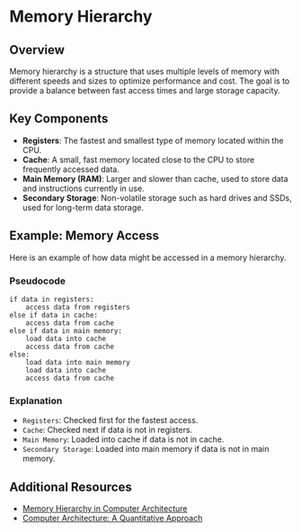 # Memory Hierarchy

## Overview
Memory hierarchy is a structure that uses multiple levels of memory with different speeds and sizes to optimize performance and cost. The goal is to provide a balance between fast access times and large storage capacity.

## Key Components
- **Registers**: The fastest and smallest type of memory located within the CPU.
- **Cache**: A small, fast memory located close to the CPU to store frequently accessed data.
- **Main Memory (RAM)**: Larger and slower than cache, used to store data and instructions currently in use.
- **Secondary Storage**: Non-volatile storage such as hard drives and SSDs, used for long-term data storage.

## Example: Memory Access
Here is an example of how data might be accessed in a memory hierarchy.

### Pseudocode
```pseudocode
if data in registers:
    access data from registers
else if data in cache:
    access data from cache
else if data in main memory:
    load data into cache
    access data from cache
else:
    load data into main memory
    load data into cache
    access data from cache
```

### Explanation
- `Registers`: Checked first for the fastest access.
- `Cache`: Checked next if data is not in registers.
- `Main Memory`: Loaded into cache if data is not in cache.
- `Secondary Storage`: Loaded into main memory if data is not in main memory.

## Additional Resources
- [Memory Hierarchy in Computer Architecture](https://www.geeksforgeeks.org/memory-hierarchy-in-computer-architecture/)
- [Computer Architecture: A Quantitative Approach](https://www.elsevier.com/books/computer-architecture/hennessy/978-0-12-383872-8)